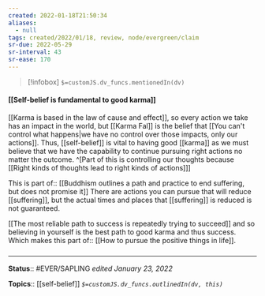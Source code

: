 ```yaml
---
created: 2022-01-18T21:50:34 
aliases:
  - null
tags: created/2022/01/18, review, node/evergreen/claim
sr-due: 2022-05-29
sr-interval: 43
sr-ease: 170
---
```

> [!infobox]
`$=customJS.dv_funcs.mentionedIn(dv)`

#### [[Self-belief is fundamental to good karma]] 

[[Karma is based in the law of cause and effect]], so every action we take has an impact in the world, but [[Karma Fal]] is the belief that [[You can't control what happens|we have no control over those impacts, only our actions]].
Thus, [[self-belief]] is vital to having good [[karma]] as we must believe that we have the capability to continue pursuing right actions no matter the outcome.
^[Part of this is controlling our thoughts because [[Right kinds of thoughts lead to right kinds of actions]]]

This is 
part of:: [[Buddhism outlines a path and practice to end suffering, but does not promise it]]
There are actions you can pursue that will reduce [[suffering]], 
but the actual times and places that [[suffering]] is reduced is not guaranteed. 

[[The most reliable path to success is repeatedly trying to succeed]] 
and so believing in yourself is the best path to good karma and thus success.
Which makes this 
part of:: [[How to pursue the positive things in life]].

### <hr class="footnote"/>

**Status**:: #EVER/SAPLING 
*edited January 23, 2022*

**Topics**:: [[self-belief]]
*`$=customJS.dv_funcs.outlinedIn(dv, this)`*
